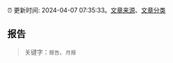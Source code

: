 :alarm_clock: 更新时间: 2024-04-07 07:35:33。[文章来源](/README.md)、[文章分类](/TAGS.md)

## 报告


> 关键字：`报告`、`月报`




